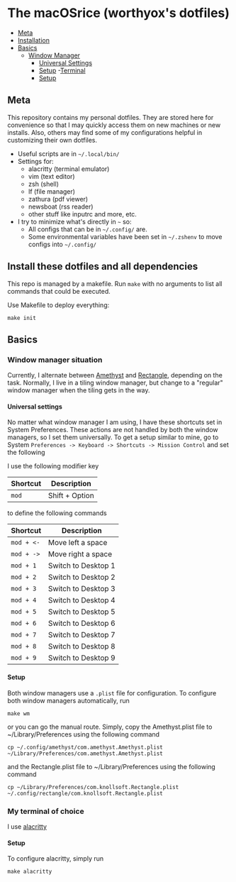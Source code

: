 # The macOSrice (worthyox's dotfiles)

- [Meta](#Meta)
- [Installation](#Install-these-dotfiles-and-all-dependencies)
- [Basics](#Basics)
  - [Window Manager](#Window-manager-situation)
    - [Universal Settings](#Universal-settings)
    - [Setup](#Setup)
  -[Terminal](#My-terminal-of-choice)
    - [Setup](#Setup)

## Meta

This repository contains my personal dotfiles. They are stored here for
convenience so that I may quickly access them on new machines or new installs.
Also, others may find some of my configurations helpful in customizing their
own dotfiles.

- Useful scripts are in `~/.local/bin/`
- Settings for:
	- alacritty (terminal emulator)
	- vim (text editor)
	- zsh (shell)
	- lf (file manager)
	- zathura (pdf viewer)
	- newsboat (rss reader)
	- other stuff like inputrc and more, etc.
- I try to minimize what's directly in `~` so:
	- All configs that can be in `~/.config/` are.
	- Some environmental variables have been set in `~/.zshenv` to move configs into `~/.config/`


## Install these dotfiles and all dependencies

This repo is managed by a makefile. Run `make` with no arguments to list
all commands that could be executed.

Use Makefile to deploy everything:

```
make init
```
## Basics

### Window manager situation

Currently, I alternate between
[Amethyst](https://github.com/ianyh/Amethyst) and
[Rectangle](https://github.com/rxhanson/Rectangle), depending on the task.
Normally, I live in a tiling window manager, but change to a "regular" window
manager when the tiling gets in the way.

#### Universal settings

No matter what window manager I am using, I have these shortcuts set in System
Preferences. These actions are not handled by both the window managers, so I
set them universally. To get a setup similar to mine, go to System `Preferences
-> Keyboard -> Shortcuts -> Mission Control` and set the following

I use the following modifier key

| Shortcut | Description |
|---|---|
| `mod` | Shift + Option |

to define the following commands

| Shortcut | Description |
|---|---|
| `mod + <-` | Move left a space |
| `mod + ->` | Move right a space |
| `mod + 1` | Switch to Desktop 1 |
| `mod + 2` | Switch to Desktop 2 |
| `mod + 3` | Switch to Desktop 3 |
| `mod + 4` | Switch to Desktop 4 |
| `mod + 5` | Switch to Desktop 5 |
| `mod + 6` | Switch to Desktop 6 |
| `mod + 7` | Switch to Desktop 7 |
| `mod + 8` | Switch to Desktop 8 |
| `mod + 9` | Switch to Desktop 9 |

#### Setup

Both window managers use a `.plist` file for configuration. To configure both window managers automatically, run

```
make wm
```

or you can go the manual route. Simply, copy the Amethyst.plist file to ~/Library/Preferences using the following command

```
cp ~/.config/amethyst/com.amethyst.Amethyst.plist ~/Library/Preferences/com.amethyst.Amethyst.plist
```

and the Rectangle.plist file to ~/Library/Preferences using the following command

```
cp ~/Library/Preferences/com.knollsoft.Rectangle.plist ~/.config/rectangle/com.knollsoft.Rectangle.plist
```

### My terminal of choice

I use [alacritty](https://github.com/alacritty/alacritty)

#### Setup

To configure alacritty, simply run

```
make alacritty
```
